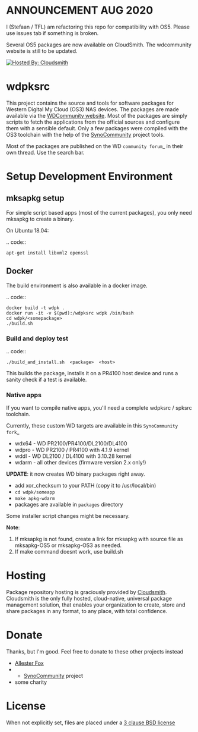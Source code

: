 # ANNOUNCEMENT AUG 2020

I (Stefaan / TFL) am refactoring this repo for compatibility with OS5. Please use issues tab if something is broken.

Several OS5 packages are now available on CloudSmith. The wdcommunity website is still to be updated.

[![Hosted By: Cloudsmith](https://img.shields.io/badge/OSS%20hosting%20by-cloudsmith-blue?logo=cloudsmith&style=for-the-badge)](https://cloudsmith.com)


# wdpksrc

This project contains the source and tools for software packages for Western Digital My Cloud (OS3) NAS devices. The packages are made available via the [WDCommunity website][WDCommunity]. Most of the packages are simply scripts to fetch the applications from the official sources and configure them with a sensible default. Only a few packages were compiled with the OS3 toolchain with the help of the [SynoCommunity][SynoCommunity] project tools.

Most of the packages are published on the WD `community forum`_ in their own thread. Use the search bar.

# Setup Development Environment

## mksapkg setup

For simple script based apps (most of the current packages), you only need mksapkg to create a binary.

On Ubuntu 18.04:

.. code::

    apt-get install libxml2 openssl

## Docker

The build environment is also available in a docker image.

.. code::

    docker build -t wdpk .    
    docker run -it -v $(pwd):/wdpksrc wdpk /bin/bash    
    cd wdpk/<somepackage>    
    ./build.sh
    
### Build and deploy test

.. code::

    ./build_and_install.sh  <package>  <host>

This builds the package, installs it on a PR4100 host device and runs a sanity check if a test is available.

### Native apps

If you want to compile native apps, you'll need a complete wdpksrc / spksrc toolchain.  

Currently, these custom WD targets are available in this `SynoCommunity fork`_

* wdx64 - WD PR2100/PR4100/DL2100/DL4100
* wdpro - WD PR2100 / PR4100 with 4.1.9 kernel
* wddl - WD DL2100 / DL4100 with 3.10.28 kernel
* wdarm - all other devices (firmware version 2.x only!)

**UPDATE**: it now creates WD binary packages right away. 

* add xor_checksum to your PATH (copy it to /usr/local/bin)
* ``cd wdpk/someapp``
* ``make apkg-wdarm``
* packages are available in ``packages`` directory

Some installer script changes might be necessary.

**Note**: 
  1. If mksapkg is not found, create a link for mksapkg with source file as mksapkg-OS5 or mksapkg-OS3 as needed.
  2. If make command doesnt work, use build.sh

# Hosting

Package repository hosting is graciously provided by  [Cloudsmith](https://cloudsmith.com).
Cloudsmith is the only fully hosted, cloud-native, universal package management solution, that
enables your organization to create, store and share packages in any format, to any place, with total
confidence.


# Donate

Thanks, but I'm good. Feel free to donate to these other projects instead

* [Allester Fox](https://fox-exe.ru/)
* * [SynoCommunity][SynoCommunity] project
* some charity

# License

When not explicitly set, files are placed under a [3 clause BSD license](http://www.opensource.org/licenses/BSD-3-Clause)


[community forum]: https://community.wd.com/c/network-attached-storage/wd-pro-series
[bug tracker]: https://github.com/WDCommunity/wdpksrc/issues
[CONTRIBUTING]: https://github.com/WDCommunity/wdpksrc/blob/master/CONTRIBUTING.md
[Developers HOW TO]: https://github.com/WDCommunity/wdpksrc/wiki/Developers-HOW-TO
[Docker installation]: https://docs.docker.com/engine/installation
[FAQ]: https://github.com/WDCommunity/wdpksrc/wiki/Frequently-Asked-Questions
[Install Docker with wget]: https://docs.docker.com/linux/step_one
[SynoCommunity]: https://github.com/SynoCommunity/spksrc
[SynoCommunity fork]: https://github.com/stefaang/spksrc
[WDCommunity]: http://www.wdcommunity.com
